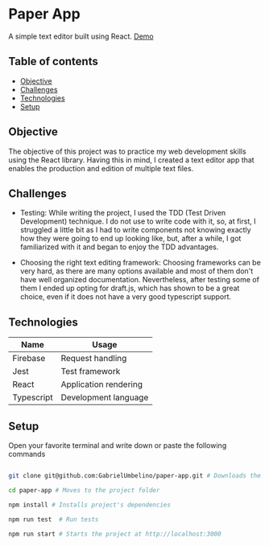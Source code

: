 # Paper App

A simple text editor built using React. 
[Demo](https://paper-app.vercel.app/)

## Table of contents

- [Objective](#objective)
- [Challenges](#chalenges)
- [Technologies](#technologies)
- [Setup](#setup)

## Objective

The objective of this project was to practice my web development skills using the React library. Having this in mind, I created a text editor app that enables the production and edition of multiple text files.

## Challenges

- Testing: While writing the project, I used the TDD (Test Driven Development) technique. I do not use to write code with it, so, at first, I struggled a little bit as I had to write components not knowing exactly how they were going to end up looking like, but, after a while, I got familiarized with it and began to enjoy the TDD advantages.

- Choosing the right text editing framework: Choosing frameworks can be very hard, as there are many options available and most of them don't have well organized documentation. Nevertheless, after testing some of them I ended up opting for draft.js, which has shown to be a great choice, even if it does not have a very good typescript support.

## Technologies

| Name       | Usage                 |
| ---------- | --------------------- |
| Firebase   | Request handling      |
| Jest       | Test framework        |
| React      | Application rendering |
| Typescript | Development language  |

## Setup

Open your favorite terminal and write down or paste the following commands

```bash

git clone git@github.com:GabrielUmbelino/paper-app.git # Downloads the project

cd paper-app # Moves to the project folder

npm install # Installs project's dependencies

npm run test  # Run tests

npm run start # Starts the project at http://localhost:3000

```
